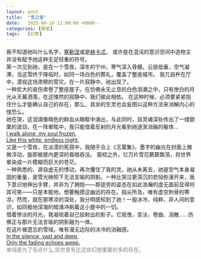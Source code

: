 ```yaml
---
layout: post
title:  "雪之蜃"
date:   2025-06-10 11:00:00 +0800--
categories: [随笔]
tags:   [幻梦]
---
```

<a href="#" class="note" data-note="">
</a>
我不知道祂叫什么名字，<a href="#" class="note" data-note="Selēnē">塞勒涅</a>或是<a href="#" class="note" data-note="κάτη">赫卡忒</a>，
或许是在混沌的意识空间中造物主并没有赋予祂这种无足轻重的符号。<br>
第一次见到祂，是在一个雪夜，深冬的宁州，寒气深入骨髓，云层低垂，空气凝滞，当这雪终于降临时，如同一场白色的葬礼，覆盖了整座城市。
我兀自杵在厅中，漠视这场肃穆的雪灾。在一片寂静中，祂出现了。<br>
一种宏大的哀伤席卷了整座屋子。在仿佛永无止息的白色浪潮之中，只有惨白的月光从天幕洒落，在这悚然的寂静中，我们彼此相依。
在这种时候，必须要紧紧抱住什么才能确认自己的存在，那么，其余的生灵也会妄图以这种方法来消解内心的惶恐么。<br>
祂在哭，这泪滴像暗色的鲜血从眼眶中涌出，与此同时，自灵魂深处传出了一缕颤栗的波动，在一阵晕眩中，我只能借着反射的月光看到祂逐渐消融的躯体…<br>
<a href="#" class="note" data-note="Sergei Yesenin">
I walk alone, my soul frozen,<br>
Like this white, endless night.</a>
<br>
又是一个雪夜，在淡漠的死寂中，我随手合上《玉葉集》，墨字的幽光在封面上微微浮动，旋即被屋内更深的昏暗吞没。
窗棂之外，亿万片雪花簌簌飘荡，将世界晕染成一片模糊而巨大的苍茫。<br>
一种熟悉的、源自虚无的悸动，再次攫住了我的灵。祂从未离去，祂是空气本身凝固的重量，是雪光映照下无法言喻的阴影。一种比哭泣更深沉的悲恸弥漫开来，我下意识地伸出手臂，并非为了拥抱——那徒劳的姿态在如此浩瀚的虚无面前显得何其可笑——只是本能地，想要触摸这幽远的存在。指尖所及，唯有虚空刺骨的寒凉。然而，就在那寒凉的深处，我分明感知到了祂！一股冰冷、纯粹、非人间的意识，如同极地深海的暗涌冲刷着这小屋中的一切。<br>
借着惨淡的月光，我凝视着自己投射出的影子。它摇曳，变淡，卷曲、消散……仿佛正与那片无法言喻的阴影融为一体。<br>
在这片被遗忘的雪域，唯有漫无边际的冰冷的消融感。<br>
<a href="#" class="note" data-note="Myself">
In the silence, vast and deep,<br>
Only the fading echoes weep.</a>
<br>
<span style="color: gray;">单纯是为了写点什么,现世里有比这些幻想重要的多的存在。</span><br>





<div id="note-modal" class="modal">
  <div class="modal-content">
    <span class="close">&times;</span>
    <p id="note-text"></p>
  </div>
</div>

<script>
document.addEventListener("DOMContentLoaded", function() {
  var noteLinks = document.querySelectorAll(".note");
  var modal = document.getElementById("note-modal");
  var modalContent = document.getElementById("note-text");
  var closeBtn = document.querySelector(".close");

  noteLinks.forEach(function(link) {
    link.addEventListener("click", function(event) {
      event.preventDefault();
      var noteText = this.getAttribute("data-note");
      modalContent.innerHTML = noteText;
      modal.style.display = "block";
    });
  });

  closeBtn.addEventListener("click", function() {
    modal.style.display = "none";
  });

  window.addEventListener("click", function(event) {
    if (event.target == modal) {
      modal.style.display = "none";
    }
  });
});
</script>

<style>
.modal {
  display: none;
  position: fixed;
  z-index: 1;
  left: 0;
  top: 0;
  width: 100%;
  height: 100%;
  overflow: auto;
  background-color: rgb(0,0,0);
  background-color: rgba(0,0,0,0.4);
  padding-top: 60px;
}

.modal-content {
  background-color: #fefefe;
  margin: 5% auto;
  padding: 20px;
  border: 1px solid #888;
  width: 80%;
}

.close {
  color: #aaa;
  float: right;
  font-size: 28px;
  font-weight: bold;
}

.close:hover,
.close:focus {
  color: black;
  text-decoration: none;
  cursor: pointer;
}
</style>
